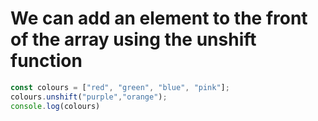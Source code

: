 # We can add an element to the front of the array using the unshift function
```js
const colours = ["red", "green", "blue", "pink"];
colours.unshift("purple","orange");
console.log(colours)
```